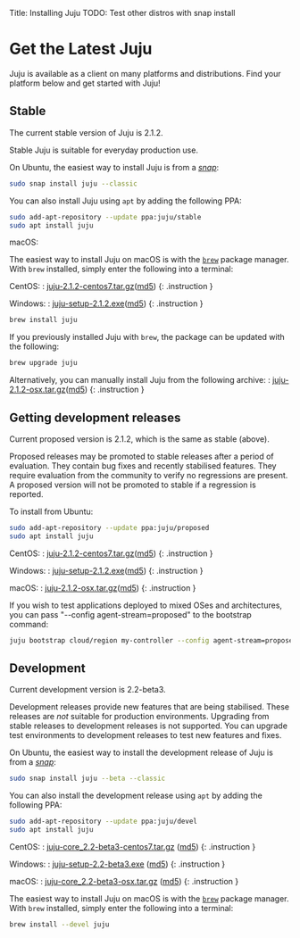 Title: Installing Juju
TODO: Test other distros with snap install


# Get the Latest Juju

Juju is available as a client on many platforms and distributions. Find your
platform below and get started with Juju!


## Stable

The current stable version of Juju is 2.1.2.

Stable Juju is suitable for everyday production use.

On Ubuntu, the easiest way to install Juju is from a [*snap*][snappy]:

```bash
sudo snap install juju --classic
```

You can also install Juju using `apt` by adding the following PPA:

```bash
sudo add-apt-repository --update ppa:juju/stable
sudo apt install juju
```

macOS:

The easiest way to install Juju on macOS is with the [`brew`][brew] package
manager. With `brew` installed, simply enter the following into a terminal:

CentOS:
: [juju-2.1.2-centos7.tar.gz](https://launchpad.net/juju/2.1/2.1.2/+download/juju-2.1.2-centos7.tar.gz)([md5](https://launchpad.net/juju/2.1/2.1.2/+download/juju-2.1.2-centos7.tar.gz/+md5))
{: .instruction }

Windows:
: [juju-setup-2.1.2.exe](https://launchpad.net/juju/2.1/2.1.2/+download/juju-setup-2.1.2.exe)([md5](https://launchpad.net/juju/2.1/2.1.2/+download/juju-setup-2.1.2.exe/+md5))
{: .instruction }


```bash
brew install juju
```
If you previously installed Juju with `brew`, the package can be updated with
the following:

```bash
brew upgrade juju
```

Alternatively, you can manually install Juju from the following archive:
: [juju-2.1.2-osx.tar.gz](https://launchpad.net/juju/2.1/2.1.2/+download/juju-2.1.2-osx.tar.gz)([md5](https://launchpad.net/juju/2.1/2.1.2/+download/juju-2.1.2-osx.tar.gz/+md5))
{: .instruction }

## Getting development releases


Current proposed version is 2.1.2, which is the same as stable (above).

Proposed releases may be promoted to stable releases after a period of
evaluation. They contain bug fixes and recently stabilised features. They
require evaluation from the community to verify no regressions are present. A
proposed version will not be promoted to stable if a regression is reported.

To install from Ubuntu:

```bash
sudo add-apt-repository --update ppa:juju/proposed
sudo apt install juju
```

CentOS:
: [juju-2.1.2-centos7.tar.gz](https://launchpad.net/juju/2.1/2.1.2/+download/juju-2.1.2-centos7.tar.gz)([md5](https://launchpad.net/juju/2.1/2.1.2/+download/juju-2.1.2-centos7.tar.gz/+md5))
{: .instruction }

Windows:
: [juju-setup-2.1.2.exe](https://launchpad.net/juju/2.1/2.1.2/+download/juju-setup-2.1.2.exe)([md5](https://launchpad.net/juju/2.1/2.1.2/+download/juju-setup-2.1.2.exe/+md5))
{: .instruction }

macOS:
: [juju-2.1.2-osx.tar.gz](https://launchpad.net/juju/2.1/2.1.2/+download/juju-2.1.2-osx.tar.gz)([md5](https://launchpad.net/juju/2.1/2.1.2/+download/juju-2.1.2-osx.tar.gz/+md5))
{: .instruction }

If you wish to test applications deployed to mixed OSes and architectures, you
can pass "--config agent-stream=proposed" to the bootstrap command:

```bash
juju bootstrap cloud/region my-controller --config agent-stream=proposed
```

## Development

Current development version is 2.2-beta3.

Development releases provide new features that are being stabilised.
These releases are *not* suitable for production environments. Upgrading
from stable releases to development releases is not supported. You can
upgrade test environments to development releases to test new features
and fixes.

On Ubuntu, the easiest way to install the development release of Juju is from a
[*snap*][snappy]:

```bash
sudo snap install juju --beta --classic
```

You can also install the development release using `apt` by adding the following PPA:

```bash
sudo add-apt-repository --update ppa:juju/devel
sudo apt install juju
```

CentOS:
: [juju-core_2.2-beta3-centos7.tar.gz](https://launchpad.net/juju/2.2/2.2-beta3/+download/juju-2.2-beta3-centos7.tar.gz) ([md5](https://launchpad.net/juju/2.2/2.2-beta3/+download/juju-2.2-beta3-centos7.tar.gz/+md5))
{: .instruction }

Windows:
: [juju-setup-2.2-beta3.exe](https://launchpad.net/juju/2.2/2.2-beta3/+download/juju-setup-2.2-beta3.exe) ([md5](https://launchpad.net/juju/2.2/2.2-beta3/+download/juju-setup-2.2-beta3.exe/+md5))
{: .instruction }

macOS:
: [juju-core_2.2-beta3-osx.tar.gz](https://launchpad.net/juju/2.2/2.2-beta3/+download/juju-2.2-beta3-osx.tar.gz) ([md5](https://launchpad.net/juju/2.2/2.2-beta3/+download/juju-2.2-beta3-osx.tar.gz/+md5))
{: .instruction }

The easiest way to install Juju on macOS is with the [`brew`][brew] package
manager. With `brew` installed, simply enter the following into a terminal:

```bash
brew install --devel juju
```

<!-- LINKS -->
[snappy]: https://snapcraft.io/
[brew]: http://brew.sh/
